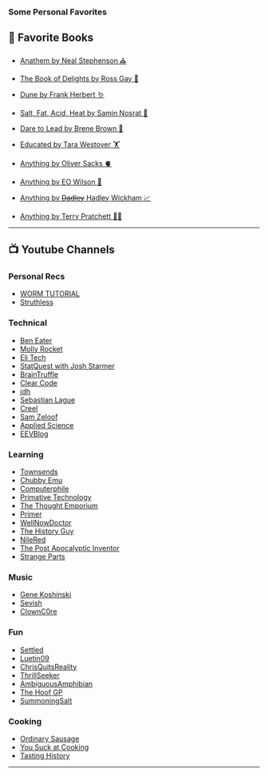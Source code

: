 ### Some Personal Favorites


## 📖 Favorite Books
- [Anathem by Neal Stephenson ⛪]()
- [The Book of Delights by Ross Gay 🌻]()
- [Dune by Frank Herbert 🪱]()
- [Salt, Fat, Acid, Heat by Samin Nosrat 🧂]()
- [Dare to Lead by Brene Brown 💝]()
- [Educated by Tara Westover 🏋️]()

- [Anything by Oliver Sacks 🫀]()
- [Anything by EO Wilson 🐜]()
- [Anything by <del>Dadley</del> Hadley Wickham 📈]()
- [Anything by Terry Pratchett 🧙‍♂️]()

  
<hr>  




## 📺 Youtube Channels
  
### Personal Recs
- [WORM TUTORIAL](https://www.youtube.com/c/WormTutorial)
- [Struthless](https://www.youtube.com/c/struthless)

### Technical
- [Ben Eater](https://www.youtube.com/c/BenEater)
- [Molly Rocket](https://www.youtube.com/c/MollyRocket)
- [Eli Tech](https://www.youtube.com/channel/UCLqBEpeQPZTdhCd0nHWIf6g)
- [StatQuest with Josh Starmer](https://www.youtube.com/c/joshstarmer)
- [BrainTruffle](https://www.youtube.com/c/braintruffle)
- [Clear Code](https://www.youtube.com/c/ClearCode)
- [jdh](https://www.youtube.com/c/jdhvideo)
- [Sebastian Lague](https://www.youtube.com/c/SebastianLague)
- [Creel](https://www.youtube.com/c/WhatsACreel)
- [Sam Zeloof](https://www.youtube.com/c/SamZeloof)
- [Applied Science](https://www.youtube.com/c/AppliedScience)
- [EEVBlog](https://www.youtube.com/c/EevblogDave)

### Learning
- [Townsends](https://www.youtube.com/user/jastownsendandson)
- [Chubby Emu](https://www.youtube.com/c/ChubbyemuGames)
- [Computerphile](https://www.youtube.com/user/Computerphile)
- [Primative Technology](https://www.youtube.com/channel/UCAL3JXZSzSm8AlZyD3nQdBA)
- [The Thought Emporium](https://www.youtube.com/c/thethoughtemporium)
- [Primer](https://www.youtube.com/c/PrimerLearning)
- [WellNowDoctor](https://www.youtube.com/channel/UCQJ9ScBRv2QSAmfw6oVYcZQ)
- [The History Guy](https://www.youtube.com/c/TheHistoryGuyChannel)
- [NileRed](https://www.youtube.com/c/NileRed)
- [The Post Apocalyptic Inventor](https://www.youtube.com/c/ThePostApocalypticInventor)
- [Strange Parts](https://www.youtube.com/c/StrangeParts)
  
### Music
- [Gene Koshinski](https://www.youtube.com/c/GeneKoshinski80)
- [Sevish](https://www.youtube.com/c/Sevish)
- [ClownC0re](https://www.youtube.com/user/ClownC0re)

### Fun
- [Settled](https://www.youtube.com/c/Settledrs)
- [Luetin09](https://www.youtube.com/c/Luetin09)
- [ChrisQuitsReality](https://www.youtube.com/c/ChrisQuitsReality)
- [ThrillSeeker](https://www.youtube.com/c/ThrillSeekerVR)
- [AmbiguousAmphibian](https://www.youtube.com/c/ambiguousamphibian)
- [The Hoof GP](https://www.youtube.com/c/TheHoofGP)
- [SummoningSalt](https://www.youtube.com/c/SummoningSalt)
 
### Cooking
- [Ordinary Sausage](https://www.youtube.com/c/OrdinarySausage)
- [You Suck at Cooking](https://www.youtube.com/c/yousuckatcooking)
- [Tasting History](https://www.youtube.com/c/TastingHistory)

<hr>

